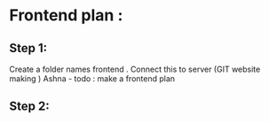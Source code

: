 # Frontend plan :
## Step 1:
Create a folder names frontend . 
Connect this to server (GIT website making ) 
Ashna - todo : make a frontend plan 
## Step 2:
